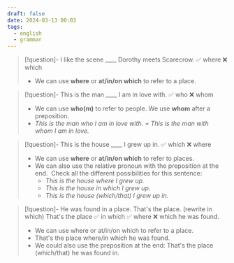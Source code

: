 ```yaml
---
draft: false
date: 2024-03-13 00:03
tags:
  - english
  - grammar
---
```


>[!question]- I like the scene \____ Dorothy meets Scarecrow.
>✅ where ❌ which
>- We can use **where** or **at/in/on which** to refer to a place.

>[!question]- This is the man \____ I am in love with.
>✅ who ❌ whom
>- We can use **who(m)** to refer to people. We use **whom** after a preposition.
>- _This is the man who I am in love with. = This is the man with whom I am in love._

>[!question]- This is the house \____ I grew up in.
>✅ which ❌ where
>- We can use **where** or **at/in/on which** to refer to places.  
>- We can also use the relative pronoun with the preposition at the end.  Check all the different possibilities for this sentence:
>    - _This is the house where I grew up._  
>    - _This is the house in which I grew up._  
>    - _This is the house (which/that) I grew up in._

>[!question]- He was found in a place. That's the place. (rewrite in which)
> That's the place ✅ in which ✅ where ❌ which he was found.
> - We can use where or at/in/on which to refer to a place.
> - That's the place where/in which he was found.
> - We could also use the preposition at the end: That's the place (which/that) he was found in.


